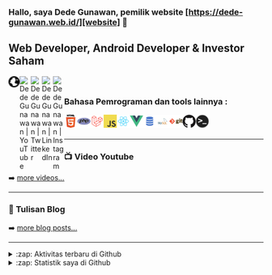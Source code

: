 ### Hallo, saya Dede Gunawan, pemilik website [https://dede-gunawan.web.id/][website] 👋

## Web Developer, Android Developer & Investor Saham

[<img align="left" alt="dede-gunawan.web.id" width="22px" src="https://raw.githubusercontent.com/iconic/open-iconic/master/svg/globe.svg" />][website]
[<img align="left" alt="Dede Gunawan | YouTube" width="22px" src="https://cdn.jsdelivr.net/npm/simple-icons@v3/icons/youtube.svg" />][youtube]
[<img align="left" alt="Dede Gunawan | Twitter" width="22px" src="https://cdn.jsdelivr.net/npm/simple-icons@v3/icons/twitter.svg" />][twitter]
[<img align="left" alt="Dede Gunawan | LinkedIn" width="22px" src="https://cdn.jsdelivr.net/npm/simple-icons@v3/icons/linkedin.svg" />][linkedin]
[<img align="left" alt="Dede Gunawan | Instagram" width="22px" src="https://cdn.jsdelivr.net/npm/simple-icons@v3/icons/instagram.svg" />][instagram]

<br />

### Bahasa Pemrograman dan tools lainnya :

[<img align="left" alt="HTML5" width="26px" src="https://raw.githubusercontent.com/github/explore/80688e429a7d4ef2fca1e82350fe8e3517d3494d/topics/html/html.png" />][youtube]
[<img align="left" alt="PHP" width="26px" src="https://raw.githubusercontent.com/github/explore/80688e429a7d4ef2fca1e82350fe8e3517d3494d/topics/php/php.png" />][youtube]
[<img align="left" alt="CSS3" width="26px" src="https://raw.githubusercontent.com/github/explore/80688e429a7d4ef2fca1e82350fe8e3517d3494d/topics/laravel/laravel.png" />][youtube]
[<img align="left" alt="JavaScript" width="26px" src="https://raw.githubusercontent.com/github/explore/80688e429a7d4ef2fca1e82350fe8e3517d3494d/topics/javascript/javascript.png" />][youtube]
[<img align="left" alt="React" width="26px" src="https://raw.githubusercontent.com/github/explore/80688e429a7d4ef2fca1e82350fe8e3517d3494d/topics/react/react.png" />][youtube]
[<img align="left" alt="React" width="26px" src="https://raw.githubusercontent.com/github/explore/80688e429a7d4ef2fca1e82350fe8e3517d3494d/topics/vue/vue.png" />][youtube]
[<img align="left" alt="SQL" width="26px" src="https://raw.githubusercontent.com/github/explore/80688e429a7d4ef2fca1e82350fe8e3517d3494d/topics/sql/sql.png" />][youtube]
[<img align="left" alt="MySQL" width="26px" src="https://raw.githubusercontent.com/github/explore/80688e429a7d4ef2fca1e82350fe8e3517d3494d/topics/mysql/mysql.png" />][youtube]
[<img align="left" alt="Git" width="26px" src="https://raw.githubusercontent.com/github/explore/80688e429a7d4ef2fca1e82350fe8e3517d3494d/topics/git/git.png" />][youtube]
[<img align="left" alt="GitHub" width="26px" src="https://raw.githubusercontent.com/github/explore/78df643247d429f6cc873026c0622819ad797942/topics/github/github.png" />][youtube]
[<img align="left" alt="Terminal" width="26px" src="https://raw.githubusercontent.com/github/explore/80688e429a7d4ef2fca1e82350fe8e3517d3494d/topics/terminal/terminal.png" />][youtube]

<br />
<br />

---

### 📺 Video Youtube

<!-- YOUTUBE:START -->
<!-- YOUTUBE:END -->

➡️ [more videos...](https://www.youtube.com/channel/UClGBRy_f6_OWwZet3r4zNwA)

---

### 📕 Tulisan Blog

<!-- BLOG-POST-LIST:START -->
<!-- BLOG-POST-LIST:END -->

➡️ [more blog posts...](https://dede-gunawan.web.id)

---

<details>
  <summary>:zap: Aktivitas terbaru di Github</summary>
  
<!--START_SECTION:activity-->
<!--END_SECTION:activity-->

</details>

<details>
  <summary>:zap: Statistik saya di Github</summary>

  <img align="left" alt="Dede Gunawan " src="https://github-readme-stats.codestackr.vercel.app/api?username=dede-gunawan&show_icons=true&hide_border=true" />

</details>

[website]: https://dede-gunawan.web.id
[twitter]: https://twitter.com/dedegunawan1994
[youtube]: https://www.youtube.com/channel/UClGBRy_f6_OWwZet3r4zNwA
[instagram]: https://instagram.com/dedegunawan1994
[linkedin]: https://www.linkedin.com/in/dede-gunawan

